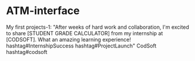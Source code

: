 # ATM-interface
My first projects-1: "After weeks of hard work and collaboration, I'm excited to share [STUDENT GRADE CALCULATOR] from my internship at [CODSOFT]. What an amazing learning experience! hashtag#InternshipSuccess hashtag#ProjectLaunch" CodSoft hashtag#codsoft
